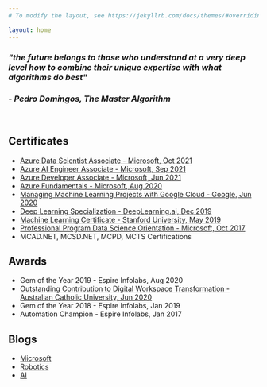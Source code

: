 ```yaml
---
# To modify the layout, see https://jekyllrb.com/docs/themes/#overriding-theme-defaults

layout: home
---
```


<h3><i>"the future belongs to those who understand at a very deep level how to combine their unique expertise with what algorithms do best"</i></h3>
<h3><i>- Pedro Domingos, The Master Algorithm</i></h3>

<br />

<h2 class="post-list-heading">Certificates</h2>

- [Azure Data Scientist Associate - Microsoft, Oct 2021](https://www.credly.com/badges/2610f519-ea4c-47a1-bb5e-f175b07d39f4)
- [Azure AI Engineer Associate - Microsoft, Sep 2021](https://www.credly.com/badges/76a934e8-729b-4919-8acb-047cccf132d9)
- [Azure Developer Associate - Microsoft, Jun 2021](https://www.credly.com/badges/62edd8cf-a403-482c-a612-5f8a6907739a)
- [Azure Fundamentals - Microsoft, Aug 2020](https://www.credly.com/badges/1fae5ab6-2297-4514-a02e-6d2bcf56d758)
- [Managing Machine Learning Projects with Google Cloud - Google, Jun 2020](https://www.coursera.org/account/accomplishments/records/7DF255DGGF88)
- [Deep Learning Specialization - DeepLearning.ai, Dec 2019](https://www.coursera.org/account/accomplishments/specialization/H76RGYLFZQ45)
- [Machine Learning Certificate - Stanford University, May 2019](https://www.coursera.org/account/accomplishments/verify/WAMDY83EXD9J)
- [Professional Program Data Science Orientation - Microsoft, Oct 2017](https://courses.edx.org/certificates/a74a271d1466482c8be05ceb455fc4ba)
- MCAD.NET, MCSD.NET, MCPD, MCTS Certifications

<h2 class="post-list-heading">Awards</h2>

- Gem of the Year 2019 - Espire Infolabs, Aug 2020
- [Outstanding Contribution to Digital Workspace Transformation - Australian Catholic University, Jun 2020](https://www.linkedin.com/feed/update/urn:li:activity:6680425215421497344/)
- Gem of the Year 2018 - Espire Infolabs, Jan 2019
- Automation Champion  - Espire Infolabs, Jan 2017

<h2 class="post-list-heading">Blogs</h2>

- [Microsoft](https://worksmartz.wordpress.com/)
- [Robotics](https://rawatlabz.wordpress.com/)
- [AI](https://autany.wordpress.com/)
